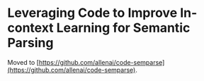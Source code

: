 # Leveraging Code to Improve In-context Learning for Semantic Parsing

Moved to [https://github.com/allenai/code-semparse](https://github.com/allenai/code-semparse).
